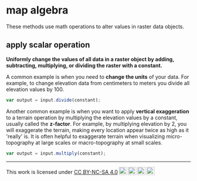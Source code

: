 # __map algebra__

These methods use math operations to alter values in raster data objects. 

## __apply scalar operation__ 

__Uniformly change the values of all data in a raster object by adding, subtracting, multiplying, or dividing the raster with a constant.__ 

A common example is when you need to __change the units__ of your data. For example, to change elevation data from centimeters to meters you divide all elevation values by 100. 

```js
var output = input.divide(constant);
```

Another common example is when you want to apply __vertical exaggeration__ to a terrain operation by multiplying the elevation values by a constant, usually called the __z-factor__. For example, by multiplying elevation by 2, you will exaggerate the terrain, making every location appear twice as high as it 'really' is. It is often helpful to exaggerate terrain when visualizing micro-topography at large scales or macro-topography at small scales.  

```js
var output = input.multiply(constant);
```

---

<p xmlns:cc="http://creativecommons.org/ns#" >This work is licensed under <a href="https://creativecommons.org/licenses/by-nc-sa/4.0/?ref=chooser-v1" target="_blank" rel="license noopener noreferrer" style="display:inline-block;">CC BY-NC-SA 4.0<img style="height:22px!important;margin-left:3px;vertical-align:text-bottom;" src="https://mirrors.creativecommons.org/presskit/icons/cc.svg?ref=chooser-v1" alt=""><img style="height:22px!important;margin-left:3px;vertical-align:text-bottom;" src="https://mirrors.creativecommons.org/presskit/icons/by.svg?ref=chooser-v1" alt=""><img style="height:22px!important;margin-left:3px;vertical-align:text-bottom;" src="https://mirrors.creativecommons.org/presskit/icons/nc.svg?ref=chooser-v1" alt=""><img style="height:22px!important;margin-left:3px;vertical-align:text-bottom;" src="https://mirrors.creativecommons.org/presskit/icons/sa.svg?ref=chooser-v1" alt=""></a></p>
